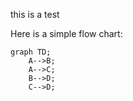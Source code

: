 this is a test 

Here is a simple flow chart:

```mermaid
graph TD;
    A-->B;
    A-->C;
    B-->D;
    C-->D;
```